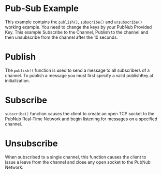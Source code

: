 # Pub-Sub Example

This example contains the `publish()`, `subscribe()` and `unsubscribe()` working example. You need to change the keys by your PubNub Provided Key. This example Subscribe to the Channel, Publish to the channel and then unsubscribe from the channel after the 10 seconds.

# Publish

The `publish()` function is used to send a message to all subscribers of a channel. To publish a message you must first specify a valid publishKey at initialization.

# Subscribe

`subscribe()` function causes the client to create an open TCP socket to the PubNub Real-Time Network and begin listening for messages on a specified channel.

# Unsubscribe

When subscribed to a single channel, this function causes the client to issue a leave from the channel and close any open socket to the PubNub Network. 

